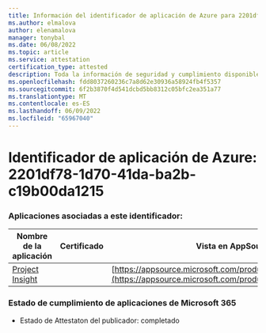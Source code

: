 ```yaml
---
title: Información del identificador de aplicación de Azure para 2201df78-1d70-41da-ba2b-c19b00da1215
ms.author: elmalova
author: elenamalova
manager: tonybal
ms.date: 06/08/2022
ms.topic: article
ms.service: attestation
certification_type: attested
description: Toda la información de seguridad y cumplimiento disponible para 2201df78-1d70-41da-ba2b-c19b00da1215.
ms.openlocfilehash: fdd8037260236c7a8d62e30936a58924fb4f5357
ms.sourcegitcommit: 6f2b3870f4d541dcbd5bb8312c05bfc2ea351a77
ms.translationtype: MT
ms.contentlocale: es-ES
ms.lasthandoff: 06/09/2022
ms.locfileid: "65967040"
---
```

# <a name="azure-app-id-2201df78-1d70-41da-ba2b-c19b00da1215"></a>Identificador de aplicación de Azure: 2201df78-1d70-41da-ba2b-c19b00da1215


### <a name="apps-associated-with-this-id"></a>Aplicaciones asociadas a este identificador:
| **Nombre de la aplicación** | **Certificado** | **Vista en AppSource** |
|--------------|---------------|-----------------------|
| [Project Insight](../forward/WA200003171.md) |  | [https://appsource.microsoft.com/product/office/WA200003171](https://appsource.microsoft.com/product/office/WA200003171) |

### <a name="microsoft-365-app-compliance-status"></a>Estado de cumplimiento de aplicaciones de Microsoft 365
- Estado de Attestaton del publicador: completado
